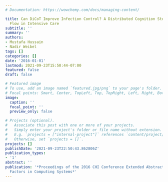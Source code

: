 ```yaml
---
# Documentation: https://wowchemy.com/docs/managing-content/

title: Can DiCoT Improve Infection Control? A Distributed Cognition Study of Information
  Flow in Intensive Care
subtitle: ''
summary: ''
authors:
- Mustafa Hussain
- Nadir Weibel
tags: []
categories: []
date: '2016-01-01'
lastmod: 2021-09-23T15:50:44-07:00
featured: false
draft: false

# Featured image
# To use, add an image named `featured.jpg/png` to your page's folder.
# Focal points: Smart, Center, TopLeft, Top, TopRight, Left, Right, BottomLeft, Bottom, BottomRight.
image:
  caption: ''
  focal_point: ''
  preview_only: false

# Projects (optional).
#   Associate this post with one or more of your projects.
#   Simply enter your project's folder or file name without extension.
#   E.g. `projects = ["internal-project"]` references `content/project/deep-learning/index.md`.
#   Otherwise, set `projects = []`.
projects: []
publishDate: '2021-09-23T22:50:43.862806Z'
publication_types:
- '1'
abstract: ''
publication: '*Proceedings of the 2016 CHI Conference Extended Abstracts on Human
  Factors in Computing Systems*'
---
```

